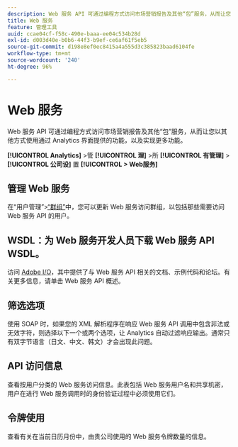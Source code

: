```yaml
---
description: Web 服务 API 可通过编程方式访问市场营销报告及其他“包”服务，从而让您以其他方式使用通过 Analytics 界面提供的功能，以及实现更多功能。
title: Web 服务
feature: 管理工具
uuid: ccae04cf-f58c-490e-baaa-ee04c534b28d
exl-id: d003d40e-b0b6-44f3-b9ef-ce6af61f5eb5
source-git-commit: d198e8ef0ec8415a4a555d3c385823baad6104fe
workflow-type: tm+mt
source-wordcount: '240'
ht-degree: 96%

---
```


# Web 服务

Web 服务 API 可通过编程方式访问市场营销报告及其他“包”服务，从而让您以其他方式使用通过 Analytics 界面提供的功能，以及实现更多功能。

**[!UICONTROL Analytics]** >管 **[!UICONTROL 理]** >所 **[!UICONTROL 有管理]** >  **[!UICONTROL 公司设]** 置 **[!UICONTROL >  Web服务]**

## 管理 Web 服务

在“用户管理”>[“群组”](/help/admin/user-management2/c-user-groups/groups.md)中，您可以更新 Web 服务访问群组，以包括那些需要访问 Web 服务 API 的用户。

## WSDL：为 Web 服务开发人员下载 Web 服务 API WSDL。

访问 [Adobe I/O](https://www.adobe.io/apis/experiencecloud/analytics.html)，其中提供了与 Web 服务 API 相关的文档、示例代码和论坛。有关更多信息，请单击 Web 服务 API 概述。

## 筛选选项

使用 SOAP 时，如果您的 XML 解析程序在响应 Web 服务 API 调用中包含非法或无效字符，则选择以下一个或两个选项，让 Analytics 自动过滤响应输出。通常只有双字节语言（日文、中文、韩文）才会出现此问题。

## API 访问信息

查看按用户分类的 Web 服务访问信息。此表包括 Web 服务用户名和共享机密，用户在进行 Web 服务调用时的身份验证过程中必须使用它们。

## 令牌使用

查看有关在当前日历月份中，由贵公司使用的 Web 服务令牌数量的信息。
